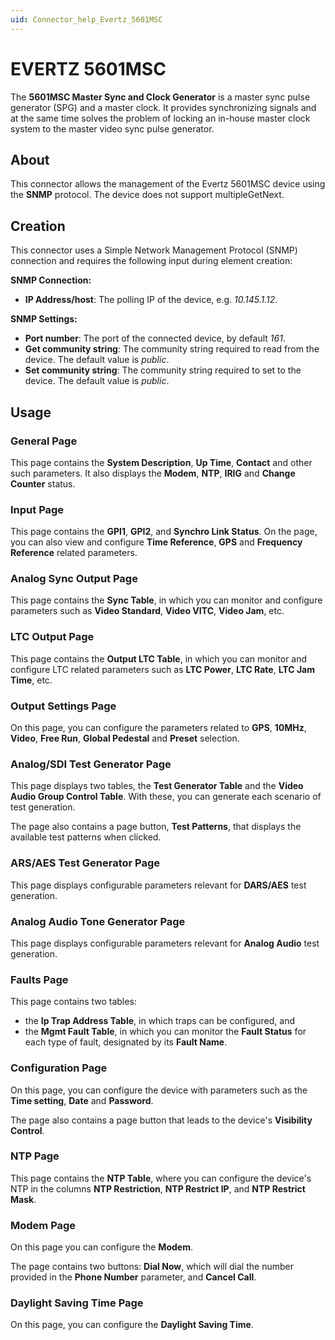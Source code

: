 ```yaml
---
uid: Connector_help_Evertz_5601MSC
---
```


# EVERTZ 5601MSC

The **5601MSC Master Sync and Clock Generator** is a master sync pulse generator (SPG) and a master clock. It provides synchronizing signals and at the same time solves the problem of locking an in-house master clock system to the master video sync pulse generator.

## About

This connector allows the management of the Evertz 5601MSC device using the **SNMP** protocol. The device does not support multipleGetNext.

## Creation

This connector uses a Simple Network Management Protocol (SNMP) connection and requires the following input during element creation:

**SNMP Connection:**

- **IP Address/host**: The polling IP of the device, e.g. *10.145.1.12*.

**SNMP Settings:**

- **Port number**: The port of the connected device, by default *161*.
- **Get community string**: The community string required to read from the device. The default value is *public*.
- **Set community string**: The community string required to set to the device. The default value is *public*.

## Usage

### General Page

This page contains the **System Description**, **Up Time**, **Contact** and other such parameters. It also displays the **Modem**, **NTP**, **IRIG** and **Change Counter** status.

### Input Page

This page contains the **GPI1**, **GPI2**, and **Synchro Link Status**. On the page, you can also view and configure **Time Reference**, **GPS** and **Frequency Reference** related parameters.

### Analog Sync Output Page

This page contains the **Sync Table**, in which you can monitor and configure parameters such as **Video Standard**, **Video VITC**, **Video Jam**, etc.

### LTC Output Page

This page contains the **Output LTC Table**, in which you can monitor and configure LTC related parameters such as **LTC Power**, **LTC Rate**, **LTC Jam Time**, etc.

### Output Settings Page

On this page, you can configure the parameters related to **GPS**, **10MHz**, **Video**, **Free Run**, **Global Pedestal** and **Preset** selection.

### Analog/SDI Test Generator Page

This page displays two tables, the **Test Generator Table** and the **Video Audio Group Control Table**. With these, you can generate each scenario of test generation.

The page also contains a page button, **Test Patterns**, that displays the available test patterns when clicked.

### ARS/AES Test Generator Page

This page displays configurable parameters relevant for **DARS/AES** test generation.

### Analog Audio Tone Generator Page

This page displays configurable parameters relevant for **Analog Audio** test generation.

### Faults Page

This page contains two tables:

- the **Ip Trap Address Table**, in which traps can be configured, and
- the **Mgmt Fault Table**, in which you can monitor the **Fault Status** for each type of fault, designated by its **Fault Name**.

### Configuration Page

On this page, you can configure the device with parameters such as the **Time setting**, **Date** and **Password**.

The page also contains a page button that leads to the device's **Visibility Control**.

### NTP Page

This page contains the **NTP Table**, where you can configure the device's NTP in the columns **NTP Restriction**, **NTP Restrict IP**, and **NTP Restrict Mask**.

### Modem Page

On this page you can configure the **Modem**.

The page contains two buttons: **Dial Now**, which will dial the number provided in the **Phone Number** parameter, and **Cancel Call**.

### Daylight Saving Time Page

On this page, you can configure the **Daylight Saving Time**.
